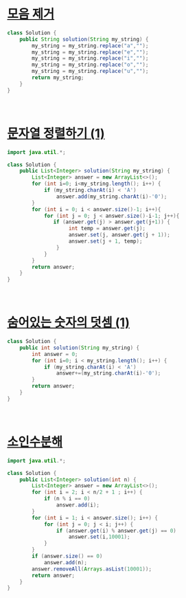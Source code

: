 # [모음 제거](https://school.programmers.co.kr/learn/courses/30/lessons/120849)

```java
class Solution {
    public String solution(String my_string) {
        my_string = my_string.replace("a","");
        my_string = my_string.replace("e","");
        my_string = my_string.replace("i","");
        my_string = my_string.replace("o","");
        my_string = my_string.replace("u","");
        return my_string;
    }
}
```

<br>

# [문자열 정렬하기 (1)](https://school.programmers.co.kr/learn/courses/30/lessons/120850)

```java
import java.util.*;

class Solution {
    public List<Integer> solution(String my_string) {
        List<Integer> answer = new ArrayList<>();
        for (int i=0; i<my_string.length(); i++) {
            if (my_string.charAt(i) < 'A')
                answer.add(my_string.charAt(i)-'0');
        }
        for (int i = 0; i < answer.size()-1; i++){
            for (int j = 0; j < answer.size()-i-1; j++){
               if (answer.get(j) > answer.get(j+1)) {
                    int temp = answer.get(j);
                    answer.set(j, answer.get(j + 1));
                    answer.set(j + 1, temp);
                }
            }   
        }
        return answer;
    }
}
```

<br>

# [숨어있는 숫자의 덧셈 (1)](https://school.programmers.co.kr/learn/courses/30/lessons/120851)

```java
class Solution {
    public int solution(String my_string) {
        int answer = 0;
        for (int i=0; i < my_string.length(); i++) {
            if (my_string.charAt(i) < 'A')
                answer+=(my_string.charAt(i)-'0');
        }
        return answer;
    }
}
```
<br>

# [소인수분해](https://school.programmers.co.kr/learn/courses/30/lessons/120852)


```java
import java.util.*;

class Solution {
    public List<Integer> solution(int n) {
        List<Integer> answer = new ArrayList<>();
        for (int i = 2; i < n/2 + 1 ; i++) {
            if (n % i == 0) 
                answer.add(i);
        }
        for (int i = 1; i < answer.size(); i++) {
            for (int j = 0; j < i; j++) {
                if (answer.get(i) % answer.get(j) == 0)
                    answer.set(i,10001);
            }
        }
        if (answer.size() == 0)
            answer.add(n);
        answer.removeAll(Arrays.asList(10001));
        return answer;
    }
}
```



